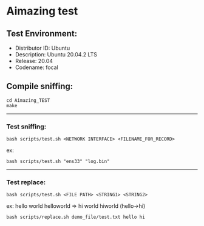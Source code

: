 # Aimazing test

## Test Environment:
 - Distributor ID:	Ubuntu
 - Description:	Ubuntu 20.04.2 LTS
 - Release:	20.04
 - Codename:	focal

## Compile sniffing:
```bash=
cd Aimazing_TEST
make
```
---

### Test sniffing:
```bash=
bash scripts/test.sh <NETWORK INTERFACE> <FILENAME_FOR_RECORD>
```
ex:
```bash=
bash scripts/test.sh "ens33" "log.bin"
```
---

### Test replace:
```bash=
bash scripts/test.sh <FILE PATH> <STRING1> <STRING2>
```

ex: hello world helloworld => hi world hiworld (hello->hi)
```bash=
bash scripts/replace.sh demo_file/test.txt hello hi
```

